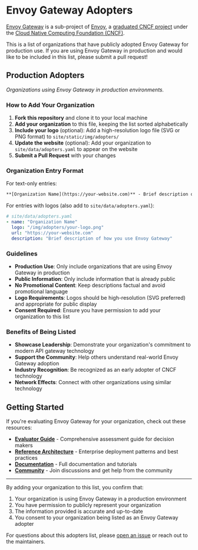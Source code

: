 # Envoy Gateway Adopters

[Envoy Gateway](https://gateway.envoyproxy.io) is a sub-project of [Envoy](https://www.envoyproxy.io), a [graduated CNCF project](https://www.cncf.io/projects/envoy/) under the [Cloud Native Computing Foundation (CNCF)](https://www.cncf.io).

This is a list of organizations that have publicly adopted Envoy Gateway for production use. If you are using Envoy Gateway in production and would like to be included in this list, please submit a pull request!

## Production Adopters

_Organizations using Envoy Gateway in production environments._

<!-- Please keep this list sorted alphabetically by organization name -->

### How to Add Your Organization

1. **Fork this repository** and clone it to your local machine
2. **Add your organization** to this file, keeping the list sorted alphabetically
3. **Include your logo** (optional): Add a high-resolution logo file (SVG or PNG format) to `site/static/img/adopters/`
4. **Update the website** (optional): Add your organization to `site/data/adopters.yaml` to appear on the website
5. **Submit a Pull Request** with your changes

### Organization Entry Format

For text-only entries:
```markdown
**[Organization Name](https://your-website.com)** - Brief description of how you use Envoy Gateway (optional)
```

For entries with logos (also add to `site/data/adopters.yaml`):
```yaml
# site/data/adopters.yaml
- name: "Organization Name"
  logo: "/img/adopters/your-logo.png"
  url: "https://your-website.com"
  description: "Brief description of how you use Envoy Gateway"
```

### Guidelines

- **Production Use**: Only include organizations that are using Envoy Gateway in production
- **Public Information**: Only include information that is already public
- **No Promotional Content**: Keep descriptions factual and avoid promotional language
- **Logo Requirements**: Logos should be high-resolution (SVG preferred) and appropriate for public display
- **Consent Required**: Ensure you have permission to add your organization to this list

### Benefits of Being Listed

- **Showcase Leadership**: Demonstrate your organization's commitment to modern API gateway technology
- **Support the Community**: Help others understand real-world Envoy Gateway adoption
- **Industry Recognition**: Be recognized as an early adopter of CNCF technology
- **Network Effects**: Connect with other organizations using similar technology

## Getting Started

If you're evaluating Envoy Gateway for your organization, check out these resources:

- **[Evaluator Guide](https://gateway.envoyproxy.io/latest/evaluator-guide)** - Comprehensive assessment guide for decision makers
- **[Reference Architecture](https://gateway.envoyproxy.io/latest/concepts/reference-architecture)** - Enterprise deployment patterns and best practices
- **[Documentation](https://gateway.envoyproxy.io)** - Full documentation and tutorials
- **[Community](https://github.com/envoyproxy/gateway/discussions)** - Join discussions and get help from the community

---

By adding your organization to this list, you confirm that:
1. Your organization is using Envoy Gateway in a production environment
2. You have permission to publicly represent your organization
3. The information provided is accurate and up-to-date
4. You consent to your organization being listed as an Envoy Gateway adopter

For questions about this adopters list, please [open an issue](https://github.com/envoyproxy/gateway/issues) or reach out to the maintainers.
